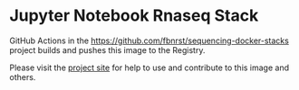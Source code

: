 # Jupyter Notebook Rnaseq Stack

GitHub Actions in the <https://github.com/fbnrst/sequencing-docker-stacks> project builds and pushes this image to the Registry.

Please visit the [project site](https://github.com/fbnrst/sequencing-docker-stacks) for help to use and contribute to this image and others.